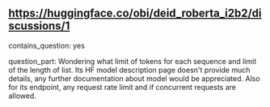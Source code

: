## https://huggingface.co/obi/deid_roberta_i2b2/discussions/1

contains_question: yes

question_part: Wondering what limit of tokens for each sequence and limit of the length of list. Its HF model description page doesn't provide much details, any further documentation about model would be appreciated. Also for its endpoint, any request rate limit and if concurrent requests are allowed.